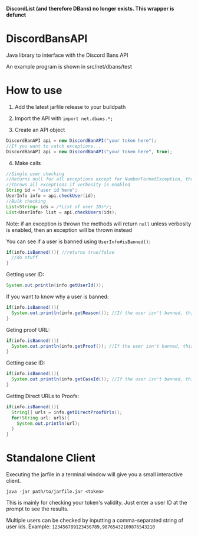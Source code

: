 **DiscordList (and therefore DBans) no longer exists. This wrapper is defunct**

# DiscordBansAPI
Java library to interface with the Discord Bans API

An example program is shown in src/net/dbans/test

# How to use

1. Add the latest jarfile release to your buildpath

2. Import the API with `import net.dbans.*;`

3. Create an API object 
```java
DiscordBanAPI api = new DiscordBanAPI("your token here");
//If you want to catch exceptions...
DiscordBanAPI api = new DiscordBanAPI("your token here", true);
```
4. Make calls
```java
//Single user checking
//Returns null for all exceptions except for NumberFormatException, throws IllegalArgumentException in that case
//Throws all exceptions if verbosity is enabled
String id = "user id here";
UserInfo info = api.checkUser(id);
//Bulk checking
List<String> ids = /*List of user IDs*/;
List<UserInfo> list = api.checkUsers(ids);
```
Note: if an exception is thrown the methods will return `null` unless verbosity is enabled, then an exception will be thrown instead

You can see if a user is banned using `UserInfo#isBanned()`:
```java
if(info.isBanned()){ //returns true/false
  //do stuff
}
```
Getting user ID:
```java
System.out.println(info.getUserId());
```
If you want to know why a user is banned:
```java
if(info.isBanned()){
  System.out.println(info.getReason()); //If the user isn't banned, this will throw an IllegalStateException
}
```
Geting proof URL:
```java
if(info.isBanned()){
  System.out.println(info.getProof()); //If the user isn't banned, this will throw an IllegalStateException
}
```
Getting case ID:
```java
if(info.isBanned()){
  System.out.println(info.getCaseId()); //If the user isn't banned, this will throw an IllegalStateException
}
```
Getting Direct URLs to Proofs:
```java
if(info.isBanned()){
  String[] urls = info.getDirectProofUrls();
  for(String url: urls){
    System.out.println(url);
  }
}
```
# Standalone Client
Executing the jarfile in a terminal window will give you a small interactive client.
```
java -jar path/to/jarfile.jar <token>
```
This is mainly for checking your token's validity. Just enter a user ID at the prompt to see the results.

Multiple users can be checked by inputting a comma-separated string of user ids. Example: `123456789123456789,98765432109876543210`
